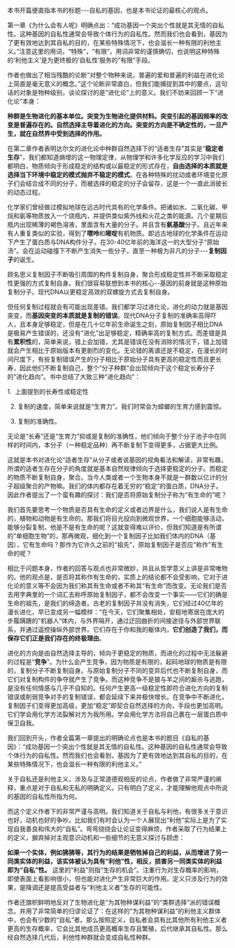 
本书开篇便直指本书的标题---自私的基因，也是本书论证的最核心的观点。

第一章《为什么会有人呢》明确点出：“成功基因一个突出个性就是其无情的自私性。这种基因的自私性通常会导致个体行为的自私性。然而我们也会看到，基因为了更有效地达到其自私的目的，在某些特殊情况下，也会滋长一种有限的利他主义。”注意这里的用词，“特殊”，“有限”，用词非常的谨慎确切，也说明这种特殊的‘利他主义’是为更终极的‘自私性’服务的“有限”手段。

作者也做出了相当残酷的论断“对整个物种来说，普遍的爱和普遍的利益在进化论上简直是毫无意义的概念。”这个论断非常直白，但我们能捕捉到其中的要点，这句话的对象是物种级别，谈论探讨的是“进化论”上的意义。我们不妨来回顾一下“进化论”本身：

**种群是生物进化的基本单位。突变为生物进化提供材料。突变引起的基因频率的改变是普遍存在的。自然选择主导着进化的方向。突变的方向是不确定性的，一旦产生，就在自然界中受到选择的作用。**

在第二章作者表明达尔文的进化论中种群自然选择下的“适者生存”其实是“**稳定者生存**”，我们都知道熵增的这一物理定律，从物理学和许多化学反应的学习中我们都明白，物质倾向于形成稳定的结构或以最稳定的形式存在，**自由选择的本质就是选择当下环境中稳定的模式抛弃不稳定的模式**。在各种特殊的扰动或者环境变化原子们会结合成不同的分子，而被选择的稳定的分子会留存，这是一个一直此消彼长的动态过程。

化学家们曾经做过模拟地球在远古时代具有的化学条件。把诸如水、二氧化碳、甲烷和氨等物质放入一个烧瓶内，并提供类似紫外线和火花之类的能源。几个星期后瓶内出现稀薄的褐色溶液，里面含有大量的分子。并且含有**氨基酸**分子。且近年来有人重复类似的实验，得到了**嘌呤**和**嘧啶**有机物质。即远古地球的化学条件在运动下产生了蛋白质与DNA构件分子。在30-40亿年前的海洋这一的大型分子“原始汤”。会在运动碰撞下不断产生消失一些分子，直至一种极为非凡的分子---**复制因子**的诞生。

顾名思义复制因子不断吸引周围的构件复制自身，聚合形成稳定性并不断采取稳定性更强的方式复制自身。我们很容易联想到本书的核心--基因的前身就是这种原始复制分子。现代DNA以更稳定高效的双螺旋方式去复制自身。

但任何复制过程就会有可能出现差错。我们都学习过进化论，进化的动力就是基因突变，而**基因突变的本质就是复制的错误**。现代DNA分子复制的准确率高得吓人，且本身足够稳定，但是在几十亿年前生命诞生之刻，原始复制因子相比DNA是极易产生错误的，还没有“进化”出足够稳定，精确率高的复制方式。而差错是具有**累积性**的，简单来说，错上会加错，尤其是错误在没有消除的情况下，错上加错就会产生相比于原始版本有更剧烈的变化。无论错的离谱还是不稳定，在漫长的时间尺度下，有些复制错误产生的分子相比于原始分子具有更高的稳定性而且更长寿，因此他们不断复制自己，整个“分子种群”会出现倾向于这个稳定长寿分子的“进化趋向”。书中总结了大致三种“进化趋向”：

1.  上面提到的长寿性或稳定性

2. 复制的速度，简单来说就是“生育力”。我们时常会为蟑螂的生育力感到震惊。

3. 复制的准确性。

无论是“长寿”还是“生育力”抑或是复制的准确性，他们倾向于整个分子池子中在同样的时间内，本分子（一种稳定品种）再不断复制下变得更多，占据更大比例。

这就是本书对进化论“适者生存”从分子或者说基因的视角看法和解读，非常有趣，所谓的适者生存在分子的角度就是基本自然规律倾向于选择更稳定的分子。而稳定的物质不断复制自身，聚合。当今人类或者一个生物本身不就是一群数以亿计的分子超级聚合的产物嘛。我们的体内都存在着无穷的“稳定”的蛋白质，DNA分子。因此作者提出了一个蛮有趣的探讨：我们是否将原始复制分子称为“有生命的”呢？

我们首先要思考一个物质是否具有生命的定义或者边界是什么，我们说人是有生命的，植物和动物是有生命的。那我们将目光投向到微观世界，一个细胞能够活动，能够分裂复制，他是不是有生命的呢？这就变得难以评价，但我们知道是有所谓的“单细胞生物”的，那再微观，细化到一个复制因子比如我们体内的DNA（基因），它有生命吗？那作为它许久之前的“祖先”，原始复制因子是否应“称作”有生命的呢？

相比于问题本身，作者的回答与观点也非常微妙，并且从哲学意义上讲是非常唯物的。他的观点是，是否将其称作有生命的，实质上的结论都不会受影响，它对于进化论的意义等不会因为我们称其有生命或者不称其“有生命”而改变。无论我们是否去用字典里的一个词汇去称呼原始复制因子，都不会改变一个事实——它们的确是生命的祖先，是我们的缔造者。古老的复制因子并没有消失，它们经过40亿年的漫长进化，早已变成另一幅模样：“在今天，它们聚集相处，安稳地寄居在庞大的步履蹒跚的”机器人“体内，与外界隔开，通过迂回曲折的间接途径与外部世界联系，并通过遥控操纵外部世界。它们存在于你和我的躯体内，**它们创造了我们，而保存它们正是我们存在的终极理由**。

进化的方向是由自然选择主导的，倾向于更稳定的物质，而进化的过程中无法躲避的过程是“**竞争**”。为什么会产生竞争，因为物质是有限的，起码地球的物质是有限的，复制分子不断复制自身。与原始复制分子不同的变异后代也不断复制自身，而它们对复制构件的争夺就产生了竞争。而这种竞争不是狼与羊之间的厮杀与逃跑，是没有任何情感与几乎不自知的。任何产生更高一级稳定性即符合进化方向的复制错误或削弱竞争对手的复制错误，都会延续下来并极快增长。在竞争中不断进化，复制因子们变得更加高级，更加“稳定”即契合自然选择的方向，手段也更加高明。它们学会用化学方法裂解对方为我所用。学会用化学方法将自己裹在一层蛋白质中保卫自我。

我们回到开头，作者全篇第一章提出的明确论点也是本书的题目《自私的基因》：“成功基因一个突出个性就是其无情的自私性。这种基因的自私性通常会导致个体行为的自私性。然而我们也会看到，基因为了更有效地达到其自私的目的，在某些特殊情况下，也会滋长一种有限的利他主义。”

关于自私还是利他主义，涉及与正常道德观相反的论点，作者做了非常严谨的阐释，重点是对于自私和无私的明确定义。只有明白了定义，才能理解他观点中所说的基因的自私性所指为何。

而这个定义作者下的非常严谨与高明。我们知道关于自私与利他，有很多关于意识也好，动机也好的争吵。比如我们有时会认为一个人展现出“利他”实际上是为了实现自我善良和伟大的“自私”。弯弯绕绕会让论证变得麻烦，作者采取了行为结果上的定义，摒弃掉对主观意识动机和一些细节的无意义探讨与顾虑：

**如果一个实体，例如狒狒等，其行为的结果是牺牲掉自己的利益，从而增进了另一同类实体的利益，该实体被认为具有“利他”性，相反，损害另一同类实体的利益即为“自私”性。** 这里的“利益”则指“生存的机会”。注重行为对生存概率的影响，即使表面上看影响很小，但也能对进化产生非常巨大的作用。定义只涉及行为的效果，是降调还是提高受益者与“利他主义者”生存的可能性。

作者还旗帜鲜明地反对了生物进化是“为其物种谋利益”的“类群选择”派的错误概念。并用了非常简单的归谬论证了：在这样的“为其物种谋利益”的利他主义群体中，也会有少数的“自私”者。那么按照定义，自私者会具有比其他所有利他主义者更高的生存概率，它会比其他成员更高概率生存且繁殖，后代继承其自私性。那么经自然选择几代后，利他性种群就会变成自私性种群。